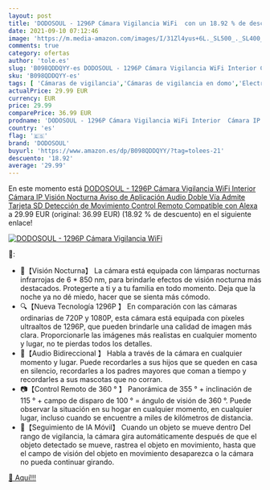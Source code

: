 ```yaml
---
layout: post
title: 'DODOSOUL - 1296P Cámara Vigilancia WiFi  con un 18.92 % de descuento'
date: 2021-09-10 07:12:46
image: 'https://m.media-amazon.com/images/I/31Zl4yus+6L._SL500_._SL400_.jpg'
comments: true
category: ofertas
author: 'tole.es'
slug: 'B098QDDQYY-es DODOSOUL - 1296P Cámara Vigilancia WiFi Interior Cámara IP...'
sku: 'B098QDDQYY-es'
tags: [ 'Cámaras de vigilancia','Cámaras de vigilancia en domo','Electrónica','Fotografía y videocámaras','alexa','dodosoul', ]
actualPrice: 29.99 EUR
currency: EUR
price: 29.99
comparePrice: 36.99 EUR
prodname: 'DODOSOUL - 1296P Cámara Vigilancia WiFi Interior  Cámara IP  Visión Nocturna  Aviso de Aplicación  Audio Doble Vía  Admite Tarjeta SD  Detección de Movimiento  Control Remoto  Compatible con Alexa'
country: 'es'
flag: '🇪🇸'
brand: 'DODOSOUL'
buyurl: 'https://www.amazon.es/dp/B098QDDQYY/?tag=tolees-21'
descuento: '18.92'
average: '29.99'
---
```


En este momento está [DODOSOUL - 1296P Cámara Vigilancia WiFi Interior  Cámara IP  Visión Nocturna  Aviso de Aplicación  Audio Doble Vía  Admite Tarjeta SD  Detección de Movimiento  Control Remoto  Compatible con Alexa](https://www.amazon.es/dp/B098QDDQYY/?tag=tolees-21) a 29.99 EUR (original: 36.99 EUR) (18.92 %  de descuento) en el siguiente enlace!

[![DODOSOUL - 1296P Cámara Vigilancia WiFi ](https://m.media-amazon.com/images/I/31Zl4yus+6L._SL500_._SL400_.jpg)](https://www.amazon.es/dp/B098QDDQYY/?tag=tolees-21)

🔎:

- 🌙【Visión Nocturna】 La cámara está equipada con lámparas nocturnas infrarrojas de 6 * 850 nm, para brindarle efectos de visión nocturna más destacados. Protegerte a ti y a tu familia en todo momento. Deja que la noche ya no dé miedo, hacer que se sienta más cómodo.
- 🔍【Nueva Tecnología 1296P 】 En comparación con las cámaras ordinarias de 720P y 1080P, esta cámara está equipada con píxeles ultraaltos de 1296P, que pueden brindarle una calidad de imagen más clara. Proporcionarle las imágenes más realistas en cualquier momento y lugar, no te pierdas todos los detalles.
- 📱【Audio Bidireccional 】 Habla a través de la cámara en cualquier momento y lugar. Puede recordarles a sus hijos que se queden en casa en silencio, recordarles a los padres mayores que coman a tiempo y recordarles a sus mascotas que no corran.
- 📷【Control Remoto de 360 ° 】 Panorámica de 355 ° + inclinación de 115 ° + campo de disparo de 100 ° = ángulo de visión de 360 ​​°. Puede observar la situación en su hogar en cualquier momento, en cualquier lugar, incluso cuando se encuentre a miles de kilómetros de distancia.
- 👀【Seguimiento de IA Móvil】 Cuando un objeto se mueve dentro Del rango de vigilancia, la cámara gira automáticamente después de que el objeto detectado se mueve, rastrea el objeto en movimiento, hasta que el campo de visión del objeto en movimiento desaparezca o la cámara no pueda continuar girando.

[🛒 Aquí!!!](https://www.amazon.es/dp/B098QDDQYY/?tag=tolees-21)

